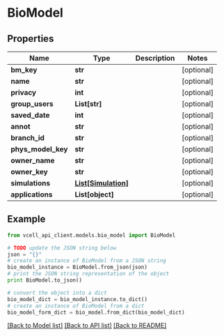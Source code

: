 # BioModel


## Properties
Name | Type | Description | Notes
------------ | ------------- | ------------- | -------------
**bm_key** | **str** |  | [optional] 
**name** | **str** |  | [optional] 
**privacy** | **int** |  | [optional] 
**group_users** | **List[str]** |  | [optional] 
**saved_date** | **int** |  | [optional] 
**annot** | **str** |  | [optional] 
**branch_id** | **str** |  | [optional] 
**phys_model_key** | **str** |  | [optional] 
**owner_name** | **str** |  | [optional] 
**owner_key** | **str** |  | [optional] 
**simulations** | [**List[Simulation]**](Simulation.md) |  | [optional] 
**applications** | **List[object]** |  | [optional] 

## Example

```python
from vcell_api_client.models.bio_model import BioModel

# TODO update the JSON string below
json = "{}"
# create an instance of BioModel from a JSON string
bio_model_instance = BioModel.from_json(json)
# print the JSON string representation of the object
print BioModel.to_json()

# convert the object into a dict
bio_model_dict = bio_model_instance.to_dict()
# create an instance of BioModel from a dict
bio_model_form_dict = bio_model.from_dict(bio_model_dict)
```
[[Back to Model list]](../README.md#documentation-for-models) [[Back to API list]](../README.md#documentation-for-api-endpoints) [[Back to README]](../README.md)



